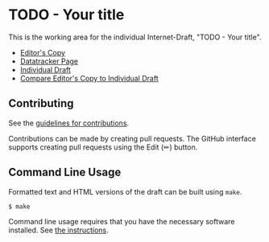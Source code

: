 # TODO - Your title

This is the working area for the individual Internet-Draft, "TODO - Your title".

* [Editor's Copy](https://oscargdd.github.io/draft-ogondio-opsawg-isis-topology/#go.draft-ogondio-opsawg-isis-topology.html)
* [Datatracker Page](https://datatracker.ietf.org/doc/draft-ogondio-opsawg-isis-topology)
* [Individual Draft](https://datatracker.ietf.org/doc/html/draft-ogondio-opsawg-isis-topology)
* [Compare Editor's Copy to Individual Draft](https://oscargdd.github.io/draft-ogondio-opsawg-isis-topology/#go.draft-ogondio-opsawg-isis-topology.diff)


## Contributing

See the
[guidelines for contributions](https://github.com/oscargdd/draft-ogondio-opsawg-isis-topology/blob/main/CONTRIBUTING.md).

Contributions can be made by creating pull requests.
The GitHub interface supports creating pull requests using the Edit (✏) button.


## Command Line Usage

Formatted text and HTML versions of the draft can be built using `make`.

```sh
$ make
```

Command line usage requires that you have the necessary software installed.  See
[the instructions](https://github.com/martinthomson/i-d-template/blob/main/doc/SETUP.md).

